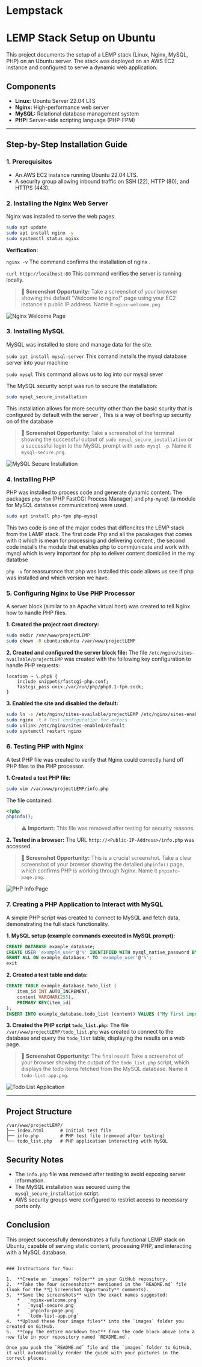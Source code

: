 # Lempstack
# LEMP Stack Setup on Ubuntu

This project documents the setup of a LEMP stack (Linux, Nginx, MySQL, PHP) on an Ubuntu server. The stack was deployed on an AWS EC2 instance and configured to serve a dynamic web application.

## Components

*   **Linux:** Ubuntu Server 22.04 LTS
*   **Nginx:** High-performance web server
*   **MySQL:** Relational database management system
*   **PHP:** Server-side scripting language (PHP-FPM)

---

## Step-by-Step Installation Guide

### 1. Prerequisites
*   An AWS EC2 instance running Ubuntu 22.04 LTS.
*   A security group allowing inbound traffic on SSH (22), HTTP (80), and HTTPS (443).

### 2. Installing the Nginx Web Server
Nginx was installed to serve the web pages.

```bash
sudo apt update
sudo apt install nginx -y
sudo systemctl status nginx
```

**Verification:**

`nginx -v` The command confirms the installation of nginx .

`curl http://localhost:80` This command verifies the server is running locally.


> **📸 Screenshot Opportunity:** Take a screenshot of your browser showing the default "Welcome to nginx!" page using your EC2 instance's public IP address. Name it `nginx-welcome.png`.

![Nginx Welcome Page](images/nginx-welcome.png)

### 3. Installing MySQL
MySQL was installed to store and manage data for the site.

`sudo apt install mysql-server`
This comand installs the mysql database server into your machine 

`sudo mysql` This command allows us to log into our mysql sever


The MySQL security script was run to secure the installation:
```bash
sudo mysql_secure_installation
```
This installation allows for more security other than the basic scurity that is configured by default with the server , This is a way of beefing up security on of the database
> **📸 Screenshot Opportunity:** Take a screenshot of the terminal showing the successful output of `sudo mysql_secure_installation` or a successful login to the MySQL prompt with `sudo mysql -p`. Name it `mysql-secure.png`.

![MySQL Secure Installation](images/mysql-secure.png)

### 4. Installing PHP
PHP was installed to process code and generate dynamic content. The packages `php-fpm` (PHP FastCGI Process Manager) and `php-mysql` (a module for MySQL database communication) were used.

```bash
sudo apt install php-fpm php-mysql
```

This two code is one of the major codes that diffencites the LEMP stack from the LAMP stack. The first code Php and all the pacakages that comes with it which is mean for processing and delivering content , the second code installs the module that enables php to commjunicate and work with mysql which is very important for php to deliver content domiciled in the my datatbse

`php -v` for reassursnce that php was installed this code allows us see if php was installed and which version we have.

### 5. Configuring Nginx to Use PHP Processor
A server block (similar to an Apache virtual host) was created to tell Nginx how to handle PHP files.

**1. Created the project root directory:**
```bash
sudo mkdir /var/www/projectLEMP
sudo chown -R ubuntu:ubuntu /var/www/projectLEMP
```

**2. Created and configured the server block file:**
The file `/etc/nginx/sites-available/projectLEMP` was created with the following key configuration to handle PHP requests:
```
location ~ \.php$ {
    include snippets/fastcgi-php.conf;
    fastcgi_pass unix:/var/run/php/php8.1-fpm.sock;
}
```

**3. Enabled the site and disabled the default:**
```bash
sudo ln -s /etc/nginx/sites-available/projectLEMP /etc/nginx/sites-enabled/
sudo nginx -t # Test configuration for errors
sudo unlink /etc/nginx/sites-enabled/default
sudo systemctl restart nginx
```

### 6. Testing PHP with Nginx
A test PHP file was created to verify that Nginx could correctly hand off PHP files to the PHP processor.

**1. Created a test PHP file:**
```bash
sudo vim /var/www/projectLEMP/info.php
```
The file contained:
```php
<?php
phpinfo();
```
> **⚠️ Important:** This file was removed after testing for security reasons.

**2. Tested in a browser:**
The URL `http://<Public-IP-Address>/info.php` was accessed.

> **📸 Screenshot Opportunity:** This is a crucial screenshot. Take a clear screenshot of your browser showing the detailed `phpinfo()` page, which confirms PHP is working through Nginx. Name it `phpinfo-page.png`.

![PHP Info Page](images/phpinfo-page.png)

### 7. Creating a PHP Application to Interact with MySQL
A simple PHP script was created to connect to MySQL and fetch data, demonstrating the full stack functionality.

**1. MySQL setup (example commands executed in MySQL prompt):**
```sql
CREATE DATABASE example_database;
CREATE USER 'example_user'@'%' IDENTIFIED WITH mysql_native_password BY 'password';
GRANT ALL ON example_database.* TO 'example_user'@'%';
exit
```

**2. Created a test table and data:**
```sql
CREATE TABLE example_database.todo_list (
    item_id INT AUTO_INCREMENT,
    content VARCHAR(255),
    PRIMARY KEY(item_id)
);
INSERT INTO example_database.todo_list (content) VALUES ("My first important item");
```

**3. Created the PHP script `todo_list.php`:**
The file `/var/www/projectLEMP/todo_list.php` was created to connect to the database and query the `todo_list` table, displaying the results on a web page.

> **📸 Screenshot Opportunity:** The final result! Take a screenshot of your browser showing the output of the `todo_list.php` script, which displays the todo items fetched from the MySQL database. Name it `todo-list-app.png`.

![Todo List Application](images/todo-list-app.png)

---

## Project Structure

```
/var/www/projectLEMP/
├── index.html      # Initial test file
├── info.php        # PHP test file (removed after testing)
└── todo_list.php   # PHP application interacting with MySQL
```

## Security Notes

*   The `info.php` file was removed after testing to avoid exposing server information.
*   The MySQL installation was secured using the `mysql_secure_installation` script.
*   AWS security groups were configured to restrict access to necessary ports only.

## Conclusion

This project successfully demonstrates a fully functional LEMP stack on Ubuntu, capable of serving static content, processing PHP, and interacting with a MySQL database.
```

### Instructions for You:

1.  **Create an `images` folder** in your GitHub repository.
2.  **Take the four screenshots** mentioned in the `README.md` file (look for the **📸 Screenshot Opportunity** comments).
3.  **Save the screenshots** with the exact names suggested:
    *   `nginx-welcome.png`
    *   `mysql-secure.png`
    *   `phpinfo-page.png`
    *   `todo-list-app.png`
4.  **Upload these four image files** into the `images` folder you created on GitHub.
5.  **Copy the entire markdown text** from the code block above into a new file in your repository named `README.md`.

Once you push the `README.md` file and the `images` folder to GitHub, it will automatically render the guide with your pictures in the correct places.
